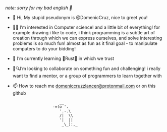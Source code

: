 *note: sorry for my bad english 🙏*
- 👋 Hi, My stupid pseudonym is @DomenicCruz, nice to greet you!
- 👀🎶 I’m interested in Computer science! and a little bit of everything! for example drawing
  i like to code, i think programming is a subtle art of creation through which
  we can express ourselves, and solve interesting problems is so much fun!
  almost as fun as it final goal - to manipulate computers to do your bidding!

- 🌱 I’m currently learning 🦀Rust🦀 in which we trust
- 💞️🔍I’m looking to collaborate on something fun and challenging! i really want to find a mentor, or a group of programmers to learn together with
- 📫 How to reach me domeniccruzzlancer@protonmail.com or on this github

```
                        __
                     -=(o '.
                        '.-.\
                        /|  \\
                        '|  ||
                         _\_):,_
```


<!---
DomenicCruz/DomenicCruz is a ✨ special ✨ repository because its `README.md` (this file) appears on your GitHub profile.
You can click the Preview link to take a look at your changes.
--->
